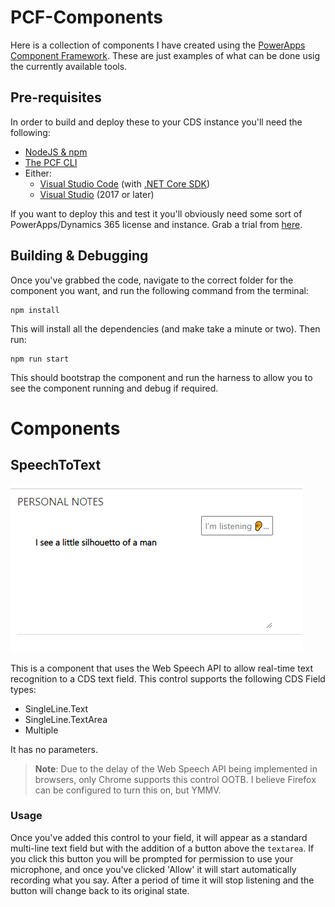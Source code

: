 # PCF-Components

Here is a collection of components I have created using the [PowerApps Component Framework](https://docs.microsoft.com/en-us/powerapps/developer/component-framework/overview). These are just examples of what can be done usig the currently available tools.

## Pre-requisites 

In order to build and deploy these to your CDS instance you'll need the following:

- [NodeJS & npm](https://nodejs.org/en/)
- [The PCF CLI](https://docs.microsoft.com/en-us/powerapps/developer/component-framework/create-custom-controls-using-pcf)
- Either:
    - [Visual Studio Code](https://code.visualstudio.com/) (with [.NET Core SDK](https://dotnet.microsoft.com/download))
    - [Visual Studio](https://visualstudio.microsoft.com/) (2017 or later)

If you want to deploy this and test it you'll obviously need some sort of PowerApps/Dynamics 365 license and instance. Grab a trial from [here](https://trials.dynamics.com/).

## Building & Debugging

Once you've grabbed the code, navigate to the correct folder for the component you want, and run the following command from the terminal:

```shell
npm install
```

This will install all the dependencies (and make take a minute or two). Then run:

```shell
npm run start
```

This should bootstrap the component and run the harness to allow you to see the component running and debug if required.

# Components

## SpeechToText

![alt text](https://github.com/BenLBartle/PCF-Components/blob/master/SpeechToText.png?raw=true "Speech To Text Screenshot")

This is a component that uses the Web Speech API to allow real-time text recognition to a CDS text field. This control supports the following CDS Field types:

- SingleLine.Text
- SingleLine.TextArea
- Multiple

It has no parameters.

> **Note**: Due to the delay of the Web Speech API being implemented in browsers, only Chrome supports this control OOTB. I believe Firefox can be configured to turn this on, but YMMV.

### Usage
Once you've added this control to your field, it will appear as a standard multi-line text field but with the addition of a button above the `textarea`. If you click this button you will be prompted for permission to use your microphone, and once you've clicked 'Allow' it will start automatically recording what you say. After a period of time it will stop listening and the button will change back to its original state.
